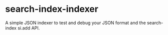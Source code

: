 # search-index-indexer
A simple JSON indexer to test and debug your JSON format and the search-index si.add API.
